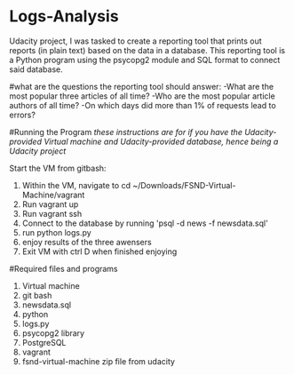 # Logs-Analysis
Udacity project, I was tasked to create a reporting tool that prints out reports (in plain text) 
based on the data in a database. This reporting tool is a Python program using the psycopg2 module and 
SQL format to connect said database.

#what are the questions the reporting tool should answer:
-What are the most popular three articles of all time?
-Who are the most popular article authors of all time?
-On which days did more than 1% of requests lead to errors?

#Running the Program
*these instructions are for if you have the Udacity-provided Virtual machine and Udacity-provided database, 
hence being a Udacity project*

Start the VM from gitbash:
  1.  Within the VM, navigate to cd ~/Downloads/FSND-Virtual-Machine/vagrant
  2.  Run vagrant up
  3.  Run vagrant ssh
  3.  Connect to the database by running 'psql -d news -f newsdata.sql'
  4.  run python logs.py
  5.  enjoy results of the three awensers
  5.  Exit VM with ctrl D when finished enjoying

#Required files and programs
1. Virtual machine
2. git bash
3. newsdata.sql
4. python
5. logs.py
6. psycopg2 library
7. PostgreSQL
8. vagrant
9. fsnd-virtual-machine zip file from udacity

